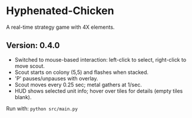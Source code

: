 # Hyphenated-Chicken
A real-time strategy game with 4X elements.

## Version: 0.4.0
- Switched to mouse-based interaction: left-click to select, right-click to move scout.
- Scout starts on colony (5,5) and flashes when stacked.
- 'P' pauses/unpauses with overlay.
- Scout moves every 0.25 sec; metal gathers at 1/sec.
- HUD shows selected unit info; hover over tiles for details (empty tiles blank).

Run with: `python src/main.py`
